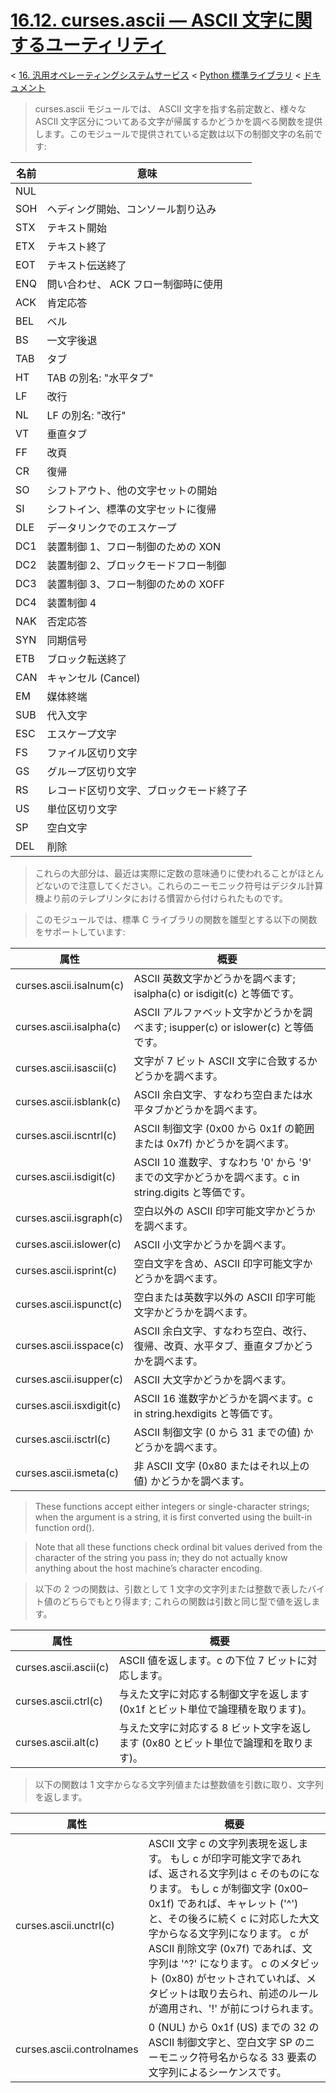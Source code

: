 # [16.12. curses.ascii — ASCII 文字に関するユーティリティ](https://docs.python.jp/3/library/curses.ascii.html)

< [16. 汎用オペレーティングシステムサービス](https://docs.python.jp/3/library/allos.html) < [Python 標準ライブラリ](https://docs.python.jp/3/library/index.html#the-python-standard-library) < [ドキュメント](https://docs.python.jp/3/index.html)

> curses.ascii モジュールでは、 ASCII 文字を指す名前定数と、様々な ASCII 文字区分についてある文字が帰属するかどうかを調べる関数を提供します。このモジュールで提供されている定数は以下の制御文字の名前です:

名前|意味
----|----
NUL| 
SOH|ヘディング開始、コンソール割り込み
STX|テキスト開始
ETX|テキスト終了
EOT|テキスト伝送終了
ENQ|問い合わせ、 ACK フロー制御時に使用
ACK|肯定応答
BEL|ベル
BS|一文字後退
TAB|タブ
HT|TAB の別名: "水平タブ"
LF|改行
NL|LF の別名: "改行"
VT|垂直タブ
FF|改頁
CR|復帰
SO|シフトアウト、他の文字セットの開始
SI|シフトイン、標準の文字セットに復帰
DLE|データリンクでのエスケープ
DC1|装置制御 1、フロー制御のための XON
DC2|装置制御 2、ブロックモードフロー制御
DC3|装置制御 3、フロー制御のための XOFF
DC4|装置制御 4
NAK|否定応答
SYN|同期信号
ETB|ブロック転送終了
CAN|キャンセル (Cancel)
EM|媒体終端
SUB|代入文字
ESC|エスケープ文字
FS|ファイル区切り文字
GS|グループ区切り文字
RS|レコード区切り文字、ブロックモード終了子
US|単位区切り文字
SP|空白文字
DEL|削除

> これらの大部分は、最近は実際に定数の意味通りに使われることがほとんどないので注意してください。これらのニーモニック符号はデジタル計算機より前のテレプリンタにおける慣習から付けられたものです。

> このモジュールでは、標準 C ライブラリの関数を雛型とする以下の関数をサポートしています:

属性|概要
----|----
curses.ascii.isalnum(c)|ASCII 英数文字かどうかを調べます; isalpha(c) or isdigit(c) と等価です。
curses.ascii.isalpha(c)|ASCII アルファベット文字かどうかを調べます; isupper(c) or islower(c) と等価です。
curses.ascii.isascii(c)|文字が 7 ビット ASCII 文字に合致するかどうかを調べます。
curses.ascii.isblank(c)|ASCII 余白文字、すなわち空白または水平タブかどうかを調べます。
curses.ascii.iscntrl(c)|ASCII 制御文字 (0x00 から 0x1f の範囲または 0x7f) かどうかを調べます。
curses.ascii.isdigit(c)|ASCII 10 進数字、すなわち '0' から '9' までの文字かどうかを調べます。c in string.digits と等価です。
curses.ascii.isgraph(c)|空白以外の ASCII 印字可能文字かどうかを調べます。
curses.ascii.islower(c)|ASCII 小文字かどうかを調べます。
curses.ascii.isprint(c)|空白文字を含め、ASCII 印字可能文字かどうかを調べます。
curses.ascii.ispunct(c)|空白または英数字以外の ASCII 印字可能文字かどうかを調べます。
curses.ascii.isspace(c)|ASCII 余白文字、すなわち空白、改行、復帰、改頁、水平タブ、垂直タブかどうかを調べます。
curses.ascii.isupper(c)|ASCII 大文字かどうかを調べます。
curses.ascii.isxdigit(c)|ASCII 16 進数字かどうかを調べます。c in string.hexdigits と等価です。
curses.ascii.isctrl(c)|ASCII 制御文字 (0 から 31 までの値) かどうかを調べます。
curses.ascii.ismeta(c)|非 ASCII 文字 (0x80 またはそれ以上の値) かどうかを調べます。

> These functions accept either integers or single-character strings; when the argument is a string, it is first converted using the built-in function ord().

> Note that all these functions check ordinal bit values derived from the character of the string you pass in; they do not actually know anything about the host machine’s character encoding.

> 以下の 2 つの関数は、引数として 1 文字の文字列または整数で表したバイト値のどちらでもとり得ます; これらの関数は引数と同じ型で値を返します。

属性|概要
----|----
curses.ascii.ascii(c)|ASCII 値を返します。c の下位 7 ビットに対応します。
curses.ascii.ctrl(c)|与えた文字に対応する制御文字を返します (0x1f とビット単位で論理積を取ります)。
curses.ascii.alt(c)|与えた文字に対応する 8 ビット文字を返します (0x80 とビット単位で論理和を取ります)。

> 以下の関数は 1 文字からなる文字列値または整数値を引数に取り、文字列を返します。

属性|概要
----|----
curses.ascii.unctrl(c)|ASCII 文字 c の文字列表現を返します。 もし c が印字可能文字であれば、返される文字列は c そのものになります。 もし c が制御文字 (0x00–0x1f) であれば、キャレット ('^') と、その後ろに続く c に対応した大文字からなる文字列になります。 c が ASCII 削除文字 (0x7f) であれば、文字列は '^?' になります。 c のメタビット (0x80) がセットされていれば、メタビットは取り去られ、前述のルールが適用され、'!' が前につけられます。
curses.ascii.controlnames|0 (NUL) から 0x1f (US) までの 32 の ASCII 制御文字と、空白文字 SP のニーモニック符号名からなる 33 要素の文字列によるシーケンスです。


